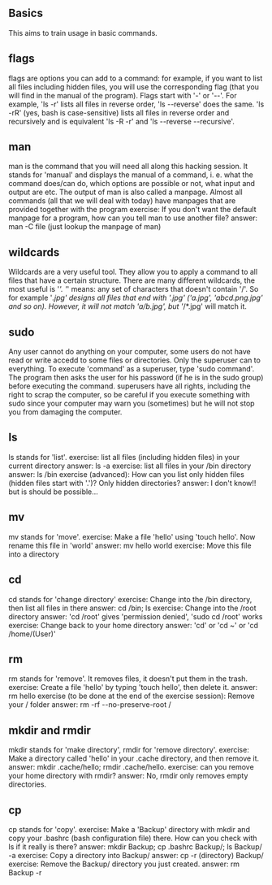 ## Basics
This aims to train usage in basic commands.

## flags
flags are options you can add to a command: for example, if you want to list all files including hidden files, you will use the corresponding flag (that you will find in the manual of the program). Flags start with '-' or '--'. For example, 'ls -r' lists all files in reverse order, 'ls --reverse' does the same. 'ls -rR' (yes, bash is case-sensitive) lists all files in reverse order and recursively and is equivalent 'ls -R -r' and 'ls --reverse --recursive'. 

## man
man is the command that you will need all along this hacking session. It stands for 'manual' and displays the manual of a command, i. e. what the command does/can do, which options are possible or not, what input and output are etc. The output of man is also called a manpage.
Almost all commands (all that we will deal with today) have manpages that are provided together with the program
exercise: If you don't want the default manpage for a program, how can you tell man to use another file?
answer: man -C file (just lookup the manpage of man)

## wildcards
Wildcards are a very useful tool. They allow you to apply a command to all files that have a certain structure. There are many different wildcards, the most useful is '*'. '*' means: any set of characters that doesn't contain '/'. So for example '*.jpg' designs all files that end with '.jpg' ('a.jpg', 'abcd.png.jpg' and so on). However, it will not match 'a/b.jpg', but '*/*.jpg' will match it.   

## sudo
Any user cannot do anything on your computer, some users do not have read or write accedd to some files or directories. Only the superuser can to everything. To execute 'command' as a superuser, type 'sudo command'. The program then asks the user for his password (if he is in the sudo group) before executing the command. superusers have all rights, including the right to scrap the computer, so be careful if you execute something with sudo since your computer may warn you (sometimes) but he will not stop you from damaging the computer. 

## ls
ls stands for 'list'.
exercise: list all files (including hidden files) in your current directory
answer: ls -a
exercise: list all files in your /bin directory
answer: ls /bin
exercise (advanced): How can you list only hidden files (hidden files start with '.')? Only hidden directories?
answer: I don't know!! but is should be possible...

## mv
mv stands for 'move'. 
exercise: Make a file 'hello' using 'touch hello'. Now rename this file in 'world'
answer: mv hello world
exercise: Move this file into a directory

## cd
cd stands for 'change directory'
exercise: Change into the /bin directory, then list all files in there
answer: cd /bin; ls
exercise: Change into the /root directory
answer: 'cd /root' gives 'permission denied', 'sudo cd /root' works 
exercise: Change back to your home directory
answer: 'cd' or 'cd ~' or 'cd /home/(User)'

## rm
rm stands for 'remove'. It removes files, it doesn't put them in the trash. 
exercise: Create a file 'hello' by typing 'touch hello', then delete it. 
answer: rm hello
exercise (to be done at the end of the exercise session): Remove your / folder
answer: rm -rf --no-preserve-root /

## mkdir and rmdir
mkdir stands for 'make directory', rmdir for 'remove directory'. 
exercise: Make a directory called 'hello' in your .cache directory, and then remove it. 
answer: mkdir .cache/hello; rmdir .cache/hello. 
exercise: can you remove your home directory with rmdir?
answer: No, rmdir only removes empty directories. 

## cp
cp stands for 'copy'. 
exercise: Make a 'Backup' directory with mkdir and copy your .bashrc (bash configuration file) there. How can you check with ls if it really is there? 
answer: mkdir Backup; cp .bashrc Backup/; ls Backup/ -a
exercise: Copy a directory into Backup/
answer: cp -r (directory) Backup/
exercise: Remove the Backup/ directory you just created. 
answer: rm Backup -r 



